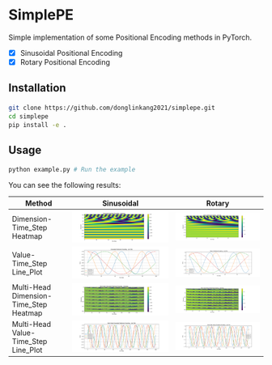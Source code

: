 # SimplePE

Simple implementation of some Positional Encoding methods in PyTorch.

- [x] Sinusoidal Positional Encoding
- [x] Rotary Positional Encoding

## Installation

```bash
git clone https://github.com/donglinkang2021/simplepe.git
cd simplepe
pip install -e .
```

## Usage

```python
python example.py # Run the example
```

You can see the following results:

| Method | Sinusoidal | Rotary |
| ------------ | ---------- | ------ |
| Dimension-Time_Step Heatmap | ![Sinusoidal](./images/Sinusoidal_Positional_Encoding_Heatmap.png) | ![Rotary](./images/Rotary_Positional_Encoding_Heatmap.png) |
| Value-Time_Step Line_Plot | ![Sinusoidal](./images/Sinusoidal_Positional_Encoding_LinePlot.png) | ![Rotary](./images/Rotary_Positional_Encoding_LinePlot.png) |
| Multi-Head Dimension-Time_Step Heatmap | ![Sinusoidal](./images/Multi-Head_Sinusoidal_Positional_Encoding_Heatmap.png) | ![Rotary](./images/Multi-Head_Rotary_Positional_Encoding_Heatmap.png) |
| Multi-Head Value-Time_Step Line_Plot | ![Sinusoidal](./images/Multi-Head_Sinusoidal_Positional_Encoding_LinePlot.png) | ![Rotary](./images/Multi-Head_Rotary_Positional_Encoding_LinePlot.png) |

